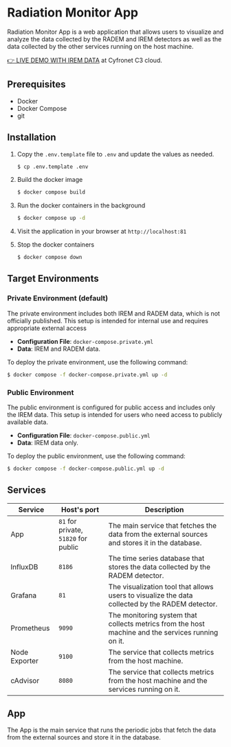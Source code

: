# Radiation Monitor App

Radiation Monitor App is a web application that allows users to visualize and analyze the data collected by the RADEM and IREM detectors as well as the data collected by the other services running on the host machine.

[👉 LIVE DEMO WITH IREM DATA](http://149.156.10.136:51820/) at Cyfronet C3 cloud.

## Prerequisites

- Docker
- Docker Compose
- git

## Installation

1. Copy the `.env.template` file to `.env` and update the values as needed.
    ```bash
    $ cp .env.template .env
    ```

1. Build the docker image
    ```bash
    $ docker compose build
    ```
2. Run the docker containers in the background
    ```bash
    $ docker compose up -d
    ```
3. Visit the application in your browser at `http://localhost:81`
4. Stop the docker containers
    ```bash 
    $ docker compose down
    ```

## Target Environments

### Private Environment (default)

The private environment includes both IREM and RADEM data, which is not officially published. This setup is intended for internal use and requires appropriate external access

- **Configuration File**: `docker-compose.private.yml`
- **Data**: IREM and RADEM data.


To deploy the private environment, use the following command:
```bash
$ docker compose -f docker-compose.private.yml up -d
```

### Public Environment

The public environment is configured for public access and includes only the IREM data. This setup is intended for users who need access to publicly available data.

- **Configuration File**: `docker-compose.public.yml`
- **Data**: IREM data only.

To deploy the public environment, use the following command:
```bash
$ docker compose -f docker-compose.public.yml up -d
```
## Services

| **Service**     | **Host's port** | **Description** |
|-----------------|-----------------|-----------------|
| App             | `81` for private, `51820` for public | The main service that fetches the data from the external sources and stores it in the database. |   
| InfluxDB        | `8186`            | The time series database that stores the data collected by the RADEM detector. |
| Grafana         | `81`              | The visualization tool that allows users to visualize the data collected by the RADEM detector. |
| Prometheus      | `9090`            | The monitoring system that collects metrics from the host machine and the services running on it. |
| Node Exporter   | `9100`            | The service that collects metrics from the host machine. |
| cAdvisor        | `8080`            | The service that collects metrics from the host machine and the services running on it. |

## App

The App is the main service that runs the periodic jobs that fetch the data from the external sources and store it in the database.

